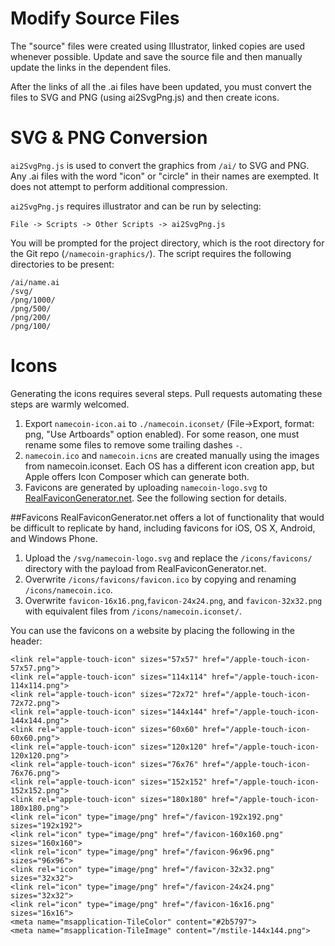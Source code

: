 Modify Source Files
===================
The "source" files were created using Illustrator, linked copies are used whenever possible.  Update and save the source file and then manually update the links in the dependent files.

After the links of all the .ai files have been updated, you must convert the files to SVG and PNG (using ai2SvgPng.js) and then create icons.

SVG & PNG Conversion
====================
`ai2SvgPng.js` is used to convert the graphics from `/ai/` to SVG and PNG.  Any .ai files with the word "icon" or "circle" in their names are exempted. It does not attempt to perform additional compression.

`ai2SvgPng.js` requires illustrator and can be run by selecting:

	File -> Scripts -> Other Scripts -> ai2SvgPng.js

You will be prompted for the project directory, which is the root directory for the Git repo (`/namecoin-graphics/`). The script requires the following directories to be present:

	/ai/name.ai
	/svg/
	/png/1000/
	/png/500/
	/png/200/
	/png/100/

Icons
=====
Generating the icons requires several steps.  Pull requests automating these steps are warmly welcomed.

1. Export `namecoin-icon.ai` to `./namecoin.iconset/` (File->Export, format: png, "Use Artboards" option enabled). For some reason, one must rename some files to remove some trailing dashes `-`.
2. `namecoin.ico` and `namecoin.icns` are created manually using the images from namecoin.iconset.  Each OS has a different icon creation app, but Apple offers Icon Composer which can generate both.
3. Favicons are generated by uploading `namecoin-logo.svg` to [RealFaviconGenerator.net](http://realfavicongenerator.net).  See the following section for details.

##Favicons
RealFaviconGenerator.net offers a lot of functionality that would be difficult to replicate by hand, including favicons for iOS, OS X, Android, and Windows Phone.

1. Upload the `/svg/namecoin-logo.svg` and replace the `/icons/favicons/` directory with the payload from RealFaviconGenerator.net.
2. Overwrite `/icons/favicons/favicon.ico` by copying and renaming `/icons/namecoin.ico`.
3. Overwrite `favicon-16x16.png`,`favicon-24x24.png`, and `favicon-32x32.png` with equivalent files from `/icons/namecoin.iconset/`.

You can use the favicons on a website by placing the following in the header:

	<link rel="apple-touch-icon" sizes="57x57" href="/apple-touch-icon-57x57.png">
	<link rel="apple-touch-icon" sizes="114x114" href="/apple-touch-icon-114x114.png">
	<link rel="apple-touch-icon" sizes="72x72" href="/apple-touch-icon-72x72.png">
	<link rel="apple-touch-icon" sizes="144x144" href="/apple-touch-icon-144x144.png">
	<link rel="apple-touch-icon" sizes="60x60" href="/apple-touch-icon-60x60.png">
	<link rel="apple-touch-icon" sizes="120x120" href="/apple-touch-icon-120x120.png">
	<link rel="apple-touch-icon" sizes="76x76" href="/apple-touch-icon-76x76.png">
	<link rel="apple-touch-icon" sizes="152x152" href="/apple-touch-icon-152x152.png">
	<link rel="apple-touch-icon" sizes="180x180" href="/apple-touch-icon-180x180.png">
	<link rel="icon" type="image/png" href="/favicon-192x192.png" sizes="192x192">
	<link rel="icon" type="image/png" href="/favicon-160x160.png" sizes="160x160">
	<link rel="icon" type="image/png" href="/favicon-96x96.png" sizes="96x96">
	<link rel="icon" type="image/png" href="/favicon-32x32.png" sizes="32x32">
	<link rel="icon" type="image/png" href="/favicon-24x24.png" sizes="32x32">
	<link rel="icon" type="image/png" href="/favicon-16x16.png" sizes="16x16">
	<meta name="msapplication-TileColor" content="#2b5797">
	<meta name="msapplication-TileImage" content="/mstile-144x144.png">
